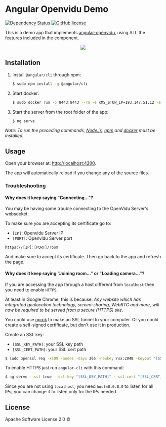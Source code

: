 # Angular Openvidu Demo
[![Dependency Status](https://david-dm.org/alxhotel/angular-openvidu-demo.svg)](https://david-dm.org/alxhotel/angular-openvidu-demo)
[![GitHub license](https://img.shields.io/badge/license-Apache%202.0-blue.svg)](https://raw.githubusercontent.com/alxhotel/angular-openvidu-demo/master/LICENSE)

This is a demo app that implements [angular-openvidu][angular-openvidu], using ALL the features included in the component.

<p align="center"><img src="https://github.com/alxhotel/angular-openvidu-demo/blob/master/screenshots/screenshot_main.png?raw=true"/></p>

## Installation

1. Install `@angular/cli` through npm:

	```bash
	$ sudo npm install -g @angular/cli
	```

2. Start docker:

	```bash
	$ sudo docker run -p 8443:8443 --rm -e KMS_STUN_IP=193.147.51.12 -e KMS_STUN_PORT=3478 openvidu/openvidu-server-kms
	```

3. Start the server from the root folder of the app:

	```bash
	$ ng serve
	```

*Note: To run the preceding commands, [Node.js](http://nodejs.org), [npm](https://npmjs.com) and [docker](https://www.docker.com/) must be installed.*

## Usage

Open your browser at: [http://localhost:4200](http://localhost:4200).

The app will automatically reload if you change any of the source files.

### Troubleshooting

#### Why does it keep saying "Connecting..."?

You may be having some trouble connecting to the OpenVidu Server's websocket.

To make sure you are accepting its certificate go to:

- `[IP]`: Openvidu Server IP
- `[PORT]`: Openvidu Server port

```
https://[IP]:[PORT]/room
```

And make sure to accept its certificate. Then go back to the app and refresh the page.

#### Why does it keep saying "Joining room..." or "Loading camera..."?

If you are accessing the app through a host different from `localhost` then you need to enable `HTTPS`.

At least in Google Chrome, this is because: *Any website which has integrated geolocation technology, screen-sharing, WebRTC and more, will now be required
 to be served from a secure (HTTPS) site.*

You could use [ngrok](https://ngrok.com/) to make an SSL tunnel to your computer. Or you could create a self-signed certificate,
but don't use it in production.

Create an SSL key:

- `[SSL_KEY_PATH]`: your SSL key path
- `[SSL_CERT_PATH]`: your SSL cert path

```bash
$ sudo openssl req -x509 -nodes -days 365 -newkey rsa:2048 -keyout "[SSL_KEY_PATH]" -out "[SSL_CERT_PATH]"
```

To enable HTTPS just run `angular-cli` with this command:

```bash
$ ng serve --ssl true --ssl-key "[SSL_KEY_PATH]" --ssl-cert "[SSL_CERT_PATH]" --host=0.0.0.0
```

Since you are not using `localhost`, you need `host=0.0.0.0` to listen for all IPs; you can change it to listen only for the IPs needed.

## License

Apache Software License 2.0 ©

[angular-openvidu]: https://github.com/alxhotel/angular-openvidu
